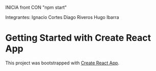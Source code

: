 INICIA front CON "npm start"

Integrantes: 
Ignacio Cortes
Diago Riveros
Hugo Ibarra




# Getting Started with Create React App

This project was bootstrapped with [Create React App](https://github.com/facebook/create-react-app).

